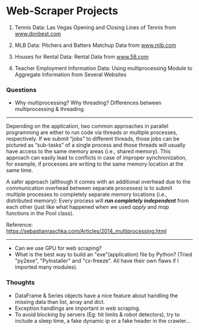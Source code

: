 # Web-Scraper Projects

1. Tennis Data:
Las Vegas Opening and Closing Lines of Tennis from www.donbest.com

2. MLB Data:
Pitchers and Batters Matchup Data from www.mlb.com

2. Houses for Rental Data:
Rental Data from www.58.com

4. Teacher Employment Information Data: 
Using multiprocessing Module to Aggregate Information from Several Websites

### Questions
* Why multiprocessing? Why threading? Differences between multiprocessing & threading.

----------
Depending on the application, two common approaches in parallel programming are either to run code via threads or multiple processes, respectively. If we submit “jobs” to different threads, those jobs can be pictured as “sub-tasks” of a single process and those threads will usually have access to the same memory areas (i.e., shared memory). This approach can easily lead to conflicts in case of improper synchronization, for example, if processes are writing to the same memory location at the same time.

A safer approach (although it comes with an additional overhead due to the communication overhead between separate processes) is to submit multiple processes to completely separate memory locations (i.e., distributed memory): Every process will **_run completely independent_** from each other (just like what happened when we used _apply_ and _map_ functions in the Pool class).

Reference: https://sebastianraschka.com/Articles/2014_multiprocessing.html

----------

* Can we use GPU for web scraping?
* What is the best way to build an "exe"(application) file by Python? (Tried "py2exe", "PyInstaller" and "cx-freeze". All have their own flaws if I imported many modules).

### Thoughts
* DataFrame & Series objects have a nice feature about handling the missing data than list, array and dict.
* Exception handlings are important in web scraping.
* To avoid blocking by servers (Eg: hit limits & robot detectors), try to include a sleep time, a fake dynamic ip or a fake header in the crawler...
